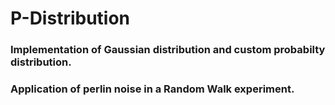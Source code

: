 # P-Distribution
### Implementation of Gaussian distribution and custom probabilty distribution. 
### Application of perlin noise in a Random Walk experiment. 
